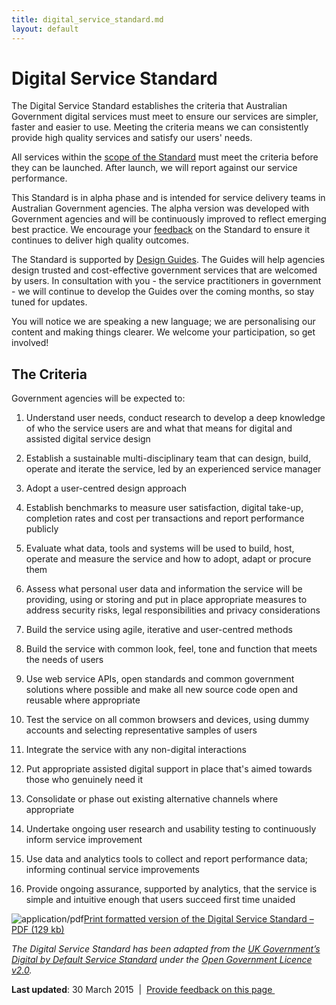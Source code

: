 ```yaml
---
title: digital_service_standard.md
layout: default
---
```

Digital Service Standard
========================

The Digital Service Standard establishes the criteria that Australian Government digital services must meet to ensure our services are simpler, faster and easier to use. Meeting the criteria means we can consistently provide high quality services and satisfy our users' needs.

All services within the [scope of the Standard](scope_of_the_digital_service_standard.md) must meet the criteria before they can be launched. After launch, we will report against our service performance.

This Standard is in alpha phase and is intended for service delivery teams in Australian Government agencies. The alpha version was developed with Government agencies and will be continuously improved to reflect emerging best practice. We encourage your [feedback](../feedback-design-guidance%3Furl_from=standardpage.html) on the Standard to ensure it continues to deliver high quality outcomes.

The Standard is supported by [Design Guides](../digital_service_design_guide.md). The Guides will help agencies design trusted and cost-effective government services that are welcomed by users. In consultation with you - the service practitioners in government - we will continue to develop the Guides over the coming months, so stay tuned for updates.

You will notice we are speaking a new language; we are personalising our content and making things clearer. We welcome your participation, so get involved!  

The Criteria
------------

Government agencies will be expected to:

1.  Understand user needs, conduct research to develop a deep knowledge of who the service users are and what that means for digital and assisted digital service design​

2.  Establish a sustainable multi-disciplinary team that can design, build, operate and iterate the service, led by an experienced service manager​

3.  Adopt a user-centred design approach​

4.  Establish benchmarks to measure user satisfaction, digital take-up, completion rates and cost per transactions and report performance publicly​

5.  Evaluate what data, tools and systems will be used to build, host, operate and measure the service and how to adopt, adapt or procure them

6.  Assess what personal user data and information the service will be providing, using or storing and put in place appropriate measures to address security risks, legal responsibilities and privacy considerations​

7.  Build the service using agile, iterative and user-centred methods

8.  Build the service with common look, feel, tone and function that meets the needs of users​

9.  Use web service APIs, open standards and common government solutions where possible and make all new source code open and reusable where appropriate

10. Test the service on all common browsers and devices, using dummy accounts and selecting representative samples of users

11. Integrate the service with any non-digital interactions​

12. Put appropriate assisted digital support in place that's aimed towards those who genuinely need it

13. Consolidate or phase out existing alternative channels where appropriate​

14. Undertake ongoing user research and usability testing to continuously inform service improvement​

15. Use data and analytics tools to collect and report performance data; informing continual service improvements​

16. Provide ongoing assurance, supported by analytics, that the service is simple and intuitive enough that users succeed first time unaided​

![](https://www.dto.gov.au/modules/file/icons/application-pdf.png "application/pdf")[Print formatted version of the Digital Service Standard – PDF (129 kb)](../sites/g/files/net466/f/Digital%20Service%20Standard%20-%20Print%20Version%202015-08-10%20-%20edit.pdf%3Fv=1439183520)

*The Digital Service Standard has been adapted from the [UK Government’s Digital by Default Service Standard](https://www.gov.uk/service-manual/digital-by-default-26-points) under the [Open Government Licence v2.0](http://www.nationalarchives.gov.uk/doc/open-government-licence/version/2/).*

**Last updated**: 30 March 2015  |  [Provide feedback on this page ](../feedback%3Furl_from=DigitalServiceStandardCriteria.html)

